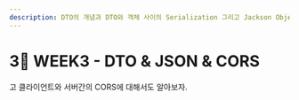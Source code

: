 ```yaml
---
description: DTO의 개념과 DTO와 객체 사이의 Serialization 그리고 Jackson ObjectMapper 사용에 대해서 알아보자. 그리고
---
```


# 3⃣ WEEK3 - DTO & JSON & CORS

고 클라이언트와 서버간의 CORS에 대해서도 알아보자.
